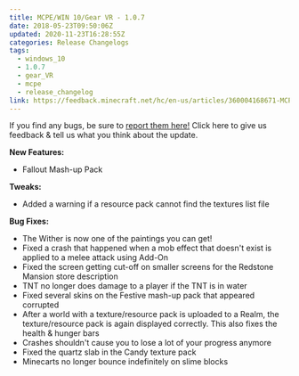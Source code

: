 ```yaml
---
title: MCPE/WIN 10/Gear VR - 1.0.7
date: 2018-05-23T09:50:06Z
updated: 2020-11-23T16:28:55Z
categories: Release Changelogs
tags:
  - windows_10
  - 1.0.7
  - gear_VR
  - mcpe
  - release_changelog
link: https://feedback.minecraft.net/hc/en-us/articles/360004168671-MCPE-WIN-10-Gear-VR-1-0-7
---
```


If you find any bugs, be sure to [report them here!](https://bugs.mojang.com/secure/Dashboard.jspa) Click here to give us feedback & tell us what you think about the update.

  
**New Features:**

- Fallout Mash-up Pack

  
**Tweaks:**

- Added a warning if a resource pack cannot find the textures list file

  
**Bug Fixes:**

- The Wither is now one of the paintings you can get!
- Fixed a crash that happened when a mob effect that doesn't exist is applied to a melee attack using Add-On
- Fixed the screen getting cut-off on smaller screens for the Redstone Mansion store description
- TNT no longer does damage to a player if the TNT is in water
- Fixed several skins on the Festive mash-up pack that appeared corrupted
- After a world with a texture/resource pack is uploaded to a Realm, the texture/resource pack is again displayed correctly. This also fixes the health & hunger bars
- Crashes shouldn't cause you to lose a lot of your progress anymore
- Fixed the quartz slab in the Candy texture pack
- Minecarts no longer bounce indefinitely on slime blocks
